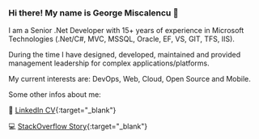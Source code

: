 ### Hi there! My name is George Miscalencu 👋

I am a Senior .Net Developer with 15+ years of experience in Microsoft Technologies (.Net/C#, MVC, MSSQL, Oracle, EF, VS, GIT, TFS, IIS). 

During the time I have designed, developed, maintained and provided management leadership for complex applications/platforms.

My current interests are: DevOps, Web, Cloud, Open Source and Mobile. 

Some other infos about me:

📜 [LinkedIn CV](https://www.linkedin.com/in/miscalencu?lipi=urn%3Ali%3Apage%3Ad_flagship3_profile_view_base_contact_details%3B4JVoSREaSX2sen1k70Pb3A%3D%3D){:target="_blank"}

💻 [StackOverflow Story](http://stackoverflow.com/story/miscalencu){:target="_blank"}

